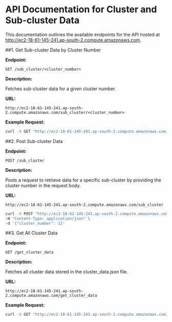 # API Documentation for Cluster and Sub-cluster Data

This documentation outlines the available endpoints for the API hosted at http://ec2-18-61-145-241.ap-south-2.compute.amazonaws.com.

##1. Get Sub-cluster Data by Cluster Number

**Endpoint:**

`GET /sub_cluster/<cluster_number>`

**Description:**

Fetches sub-cluster data for a given cluster number.

**URL:**

`http://ec2-18-61-145-241.ap-south-2.compute.amazonaws.com/sub_cluster/<cluster_number>`


**Example Request:**

```bash
curl -X GET "http://ec2-18-61-145-241.ap-south-2.compute.amazonaws.com/sub_cluster/1"
```

##2. Post Sub-cluster Data

**Endpoint:**

`POST /sub_cluster`

**Description:**

Posts a request to retrieve data for a specific sub-cluster by providing the cluster number in the request body.

**URL:**

`http://ec2-18-61-145-241.ap-south-2.compute.amazonaws.com/sub_cluster`

```bash
curl -X POST "http://ec2-18-61-145-241.ap-south-2.compute.amazonaws.com/sub_cluster" \
-H "Content-Type: application/json" \
-d '{"cluster_number": 1}'
```

##3. Get All Cluster Data

**Endpoint:**

`GET /get_cluster_data`

**Description:**

Fetches all cluster data stored in the cluster_data.json file.

**URL:**

`http://ec2-18-61-145-241.ap-south-2.compute.amazonaws.com/get_cluster_data`

**Example Request:**

```bash
curl -X GET "http://ec2-18-61-145-241.ap-south-2.compute.amazonaws.com/get_cluster_data"
```























